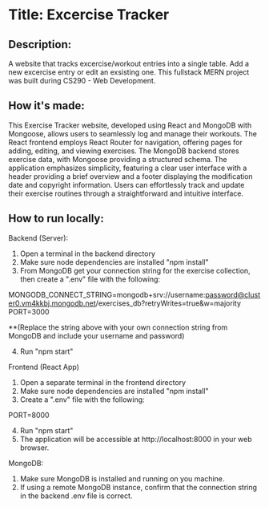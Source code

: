 # Title: Excercise Tracker

## Description: 

A website that tracks excercise/workout entries into a single table. Add a new excercise entry or edit an exsisting one. This fullstack MERN project was built during CS290 - Web Development.

## How it's made:

This Exercise Tracker website, developed using React and MongoDB with Mongoose, allows users to seamlessly log and manage their workouts. The React frontend employs React Router for navigation, offering pages for adding, editing, and viewing exercises. The MongoDB backend stores exercise data, with Mongoose providing a structured schema. The application emphasizes simplicity, featuring a clear user interface with a header providing a brief overview and a footer displaying the modification date and copyright information. Users can effortlessly track and update their exercise routines through a straightforward and intuitive interface.

## How to run locally:

Backend (Server):
1) Open a terminal in the backend directory
2) Make sure node dependencies are installed "npm install"
3) From MongoDB get your connection string for the exercise collection, then create a ".env" file with the following:

MONGODB_CONNECT_STRING=mongodb+srv://username:password@cluster0.vm4kkbj.mongodb.net/exercises_db?retryWrites=true&w=majority
PORT=3000

**(Replace the string above with your own connection string from MongoDB and include your username and password)

4) Run "npm start"

Frontend (React App)

1) Open a separate terminal in the frontend directory
2) Make sure node dependencies are installed "npm install"
3) Create a ".env" file with the following: 

PORT=8000

4) Run "npm start" 
5) The application will be accessible at http://localhost:8000 in your web browser. 

MongoDB: 
1) Make sure MongoDB is installed and running on you machine.
2) If using a remote MongoDB instance, confirm that the connection string in the backend .env file is correct. 

